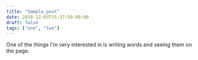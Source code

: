 ```yaml
---
title: "Sample_post"
date: 2018-12-03T15:37:59-08:00
draft: false
tags: ["one", "two"]
---
```


One of the things I'm very interested in is writing words and seeing them on the page.
